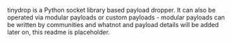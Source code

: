 tinydrop is a Python socket library based payload dropper. It can also be operated via modular payloads or custom payloads - modular payloads can be written by communities and whatnot and payload details will be added later on, this readme is placeholder.
